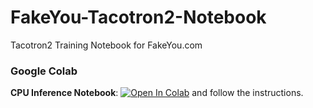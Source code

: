 # FakeYou-Tacotron2-Notebook
Tacotron2 Training Notebook for FakeYou.com

### Google Colab

**CPU Inference Notebook**: <a href="https://colab.research.google.com/github/justinjohn0306/FakeYou-Tacotron2-Notebook/blob/main/FakeYou_Tacotron_2_(w_ARPAbet)_Training.ipynb" target="_parent"><img src="https://colab.research.google.com/assets/colab-badge.svg" alt="Open In Colab"/></a> and follow the instructions.
